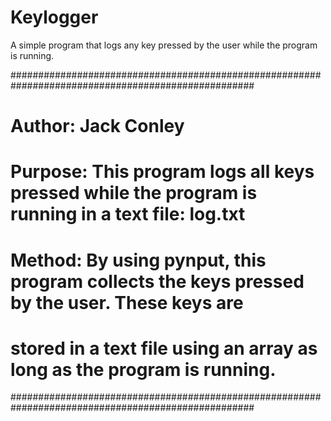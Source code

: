 # Keylogger
A simple program that logs any key pressed by the user while the program is running.

####################################################################################################
# Author: Jack Conley
#
# Purpose: This program logs all keys pressed while the program is running in a text file: log.txt
# 
# Method: By using pynput, this program collects the keys pressed by the user. These keys are
# stored in a text file using an array as long as the program is running.
####################################################################################################
